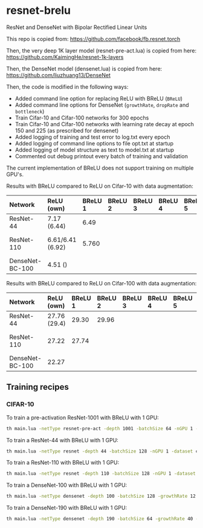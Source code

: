 # resnet-brelu
ResNet and DenseNet with Bipolar Rectified Linear Units

This repo is copied from:
https://github.com/facebook/fb.resnet.torch

Then, the very deep 1K layer model (resnet-pre-act.lua) is copied from here:
https://github.com/KaimingHe/resnet-1k-layers

Then, the DenseNet model (densenet.lua) is copied from here:
https://github.com/liuzhuang13/DenseNet

Then, the code is modified in the following ways:
- Added command line option for replacing ReLU with BReLU (`BReLU`)
- Added command line options for DenseNet (`growthRate`, `dropRate` and `bottleneck`)
- Train Cifar-10 and Cifar-100 networks for 300 epochs
- Train Cifar-10 and Cifar-100 networks with learning rate decay at epoch 150 and 225 (as prescribed for densenet)
- Added logging of training and test error to log.txt every epoch
- Added logging of command line options to file opt.txt at startup
- Added logging of model structure as text to model.txt at startup
- Commented out debug printout every batch of training and validation

The current implementation of BReLU does not support training on multiple GPU's.

Results with BReLU compared to ReLU on Cifar-10 with data augmentation:

| Network         | ReLU (own)       | BReLU 1   | BReLU 2 | BReLU 3 | BReLU 4 | BReLU 5 | BreLU        |
| :---            | :---             | :---      | :---    | :---    | :---    | :---    | :---         |
| ResNet-44       | 7.17 (6.44)      | 6.49      |         |         |         |         |              |
| ResNet-110      | 6.61/6.41 (6.92) | 5.760     |         |         |         |         | 5.76 +- 0.0  |
| DenseNet-BC-100 | 4.51 ()          |           |         |         |         |         |              |

Results with BReLU compared to ReLU on Cifar-100 with data augmentation:

| Network         | ReLU (own)     | BReLU 1   | BReLU 2 | BReLU 3 | BReLU 4 | BReLU 5 | BreLU        |
| :---            | :---           | :---      | :---    | :---    | :---    | :---    | :---         |
| ResNet-44       | 27.76 (29.4)   | 29.30     | 29.96   |         |         |         |              |
| ResNet-110      | 27.22          | 27.74     |         |         |         |         | 27.74 +- 0.0 |
| DenseNet-BC-100 | 22.27          |           |         |         |         |         |              |


Training recipes
----------------

### CIFAR-10

To train a pre-activation ResNet-1001 with BReLU with 1 GPU:

```bash
th main.lua -netType resnet-pre-act -depth 1001 -batchSize 64 -nGPU 1 -dataset cifar10 -nEpochs 200 -BReLU true
```

To train a ResNet-44 with BReLU with 1 GPU:

```bash
th main.lua -netType resnet -depth 44 -batchSize 128 -nGPU 1 -dataset cifar10 -BReLU true
```

To train a ResNet-110 with BReLU with 1 GPU:

```bash
th main.lua -netType resnet -depth 110 -batchSize 128 -nGPU 1 -dataset cifar10 -BReLU true
```

To train a DenseNet-100 with BReLU with 1 GPU:

```bash
th main.lua -netType densenet -depth 100 -batchSize 128 -growthRate 12 -nGPU 1 -dataset cifar10 -optnet true -BReLU true
```

To train a DenseNet-190 with BReLU with 1 GPU:

```bash
th main.lua -netType densenet -depth 190 -batchSize 64 -growthRate 40 -nGPU 1 -dataset cifar10 -optnet true -BReLU true
```
